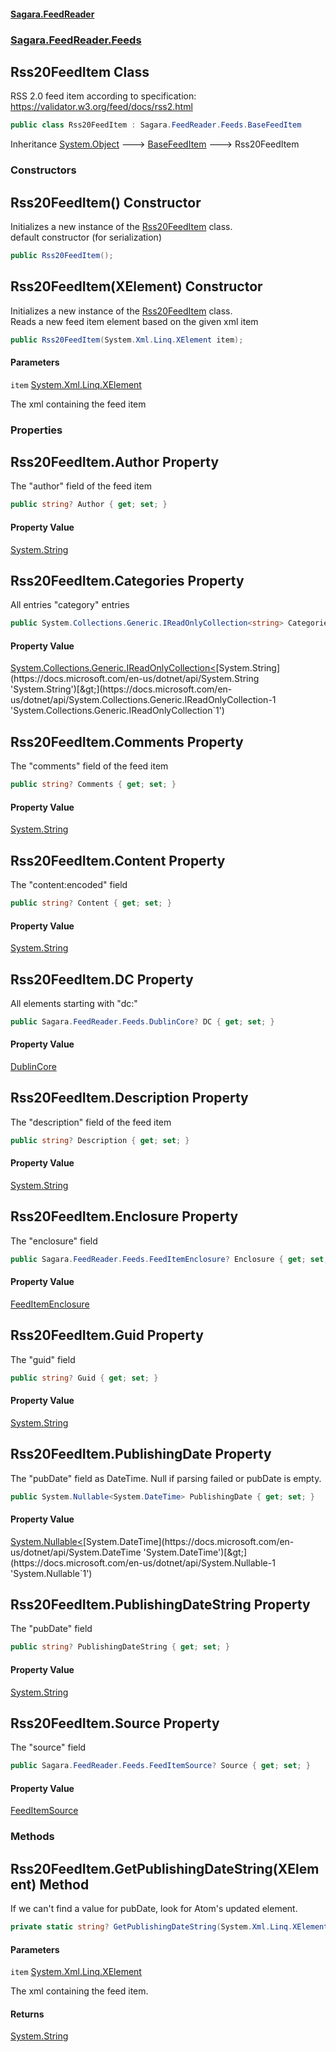#### [Sagara.FeedReader](index.md 'index')
### [Sagara.FeedReader.Feeds](index.md#Sagara.FeedReader.Feeds 'Sagara.FeedReader.Feeds')

## Rss20FeedItem Class

RSS 2.0 feed item according to specification: https://validator.w3.org/feed/docs/rss2.html

```csharp
public class Rss20FeedItem : Sagara.FeedReader.Feeds.BaseFeedItem
```

Inheritance [System.Object](https://docs.microsoft.com/en-us/dotnet/api/System.Object 'System.Object') &#129106; [BaseFeedItem](Sagara.FeedReader.Feeds.BaseFeedItem.md 'Sagara.FeedReader.Feeds.BaseFeedItem') &#129106; Rss20FeedItem
### Constructors

<a name='Sagara.FeedReader.Feeds.Rss20FeedItem.Rss20FeedItem()'></a>

## Rss20FeedItem() Constructor

Initializes a new instance of the [Rss20FeedItem](Sagara.FeedReader.Feeds.Rss20FeedItem.md 'Sagara.FeedReader.Feeds.Rss20FeedItem') class.  
default constructor (for serialization)

```csharp
public Rss20FeedItem();
```

<a name='Sagara.FeedReader.Feeds.Rss20FeedItem.Rss20FeedItem(System.Xml.Linq.XElement)'></a>

## Rss20FeedItem(XElement) Constructor

Initializes a new instance of the [Rss20FeedItem](Sagara.FeedReader.Feeds.Rss20FeedItem.md 'Sagara.FeedReader.Feeds.Rss20FeedItem') class.  
Reads a new feed item element based on the given xml item

```csharp
public Rss20FeedItem(System.Xml.Linq.XElement item);
```
#### Parameters

<a name='Sagara.FeedReader.Feeds.Rss20FeedItem.Rss20FeedItem(System.Xml.Linq.XElement).item'></a>

`item` [System.Xml.Linq.XElement](https://docs.microsoft.com/en-us/dotnet/api/System.Xml.Linq.XElement 'System.Xml.Linq.XElement')

The xml containing the feed item
### Properties

<a name='Sagara.FeedReader.Feeds.Rss20FeedItem.Author'></a>

## Rss20FeedItem.Author Property

The "author" field of the feed item

```csharp
public string? Author { get; set; }
```

#### Property Value
[System.String](https://docs.microsoft.com/en-us/dotnet/api/System.String 'System.String')

<a name='Sagara.FeedReader.Feeds.Rss20FeedItem.Categories'></a>

## Rss20FeedItem.Categories Property

All entries "category" entries

```csharp
public System.Collections.Generic.IReadOnlyCollection<string> Categories { get; set; }
```

#### Property Value
[System.Collections.Generic.IReadOnlyCollection&lt;](https://docs.microsoft.com/en-us/dotnet/api/System.Collections.Generic.IReadOnlyCollection-1 'System.Collections.Generic.IReadOnlyCollection`1')[System.String](https://docs.microsoft.com/en-us/dotnet/api/System.String 'System.String')[&gt;](https://docs.microsoft.com/en-us/dotnet/api/System.Collections.Generic.IReadOnlyCollection-1 'System.Collections.Generic.IReadOnlyCollection`1')

<a name='Sagara.FeedReader.Feeds.Rss20FeedItem.Comments'></a>

## Rss20FeedItem.Comments Property

The "comments" field of the feed item

```csharp
public string? Comments { get; set; }
```

#### Property Value
[System.String](https://docs.microsoft.com/en-us/dotnet/api/System.String 'System.String')

<a name='Sagara.FeedReader.Feeds.Rss20FeedItem.Content'></a>

## Rss20FeedItem.Content Property

The "content:encoded" field

```csharp
public string? Content { get; set; }
```

#### Property Value
[System.String](https://docs.microsoft.com/en-us/dotnet/api/System.String 'System.String')

<a name='Sagara.FeedReader.Feeds.Rss20FeedItem.DC'></a>

## Rss20FeedItem.DC Property

All elements starting with "dc:"

```csharp
public Sagara.FeedReader.Feeds.DublinCore? DC { get; set; }
```

#### Property Value
[DublinCore](Sagara.FeedReader.Feeds.DublinCore.md 'Sagara.FeedReader.Feeds.DublinCore')

<a name='Sagara.FeedReader.Feeds.Rss20FeedItem.Description'></a>

## Rss20FeedItem.Description Property

The "description" field of the feed item

```csharp
public string? Description { get; set; }
```

#### Property Value
[System.String](https://docs.microsoft.com/en-us/dotnet/api/System.String 'System.String')

<a name='Sagara.FeedReader.Feeds.Rss20FeedItem.Enclosure'></a>

## Rss20FeedItem.Enclosure Property

The "enclosure" field

```csharp
public Sagara.FeedReader.Feeds.FeedItemEnclosure? Enclosure { get; set; }
```

#### Property Value
[FeedItemEnclosure](Sagara.FeedReader.Feeds.FeedItemEnclosure.md 'Sagara.FeedReader.Feeds.FeedItemEnclosure')

<a name='Sagara.FeedReader.Feeds.Rss20FeedItem.Guid'></a>

## Rss20FeedItem.Guid Property

The "guid" field

```csharp
public string? Guid { get; set; }
```

#### Property Value
[System.String](https://docs.microsoft.com/en-us/dotnet/api/System.String 'System.String')

<a name='Sagara.FeedReader.Feeds.Rss20FeedItem.PublishingDate'></a>

## Rss20FeedItem.PublishingDate Property

The "pubDate" field as DateTime. Null if parsing failed or pubDate is empty.

```csharp
public System.Nullable<System.DateTime> PublishingDate { get; set; }
```

#### Property Value
[System.Nullable&lt;](https://docs.microsoft.com/en-us/dotnet/api/System.Nullable-1 'System.Nullable`1')[System.DateTime](https://docs.microsoft.com/en-us/dotnet/api/System.DateTime 'System.DateTime')[&gt;](https://docs.microsoft.com/en-us/dotnet/api/System.Nullable-1 'System.Nullable`1')

<a name='Sagara.FeedReader.Feeds.Rss20FeedItem.PublishingDateString'></a>

## Rss20FeedItem.PublishingDateString Property

The "pubDate" field

```csharp
public string? PublishingDateString { get; set; }
```

#### Property Value
[System.String](https://docs.microsoft.com/en-us/dotnet/api/System.String 'System.String')

<a name='Sagara.FeedReader.Feeds.Rss20FeedItem.Source'></a>

## Rss20FeedItem.Source Property

The "source" field

```csharp
public Sagara.FeedReader.Feeds.FeedItemSource? Source { get; set; }
```

#### Property Value
[FeedItemSource](Sagara.FeedReader.Feeds.FeedItemSource.md 'Sagara.FeedReader.Feeds.FeedItemSource')
### Methods

<a name='Sagara.FeedReader.Feeds.Rss20FeedItem.GetPublishingDateString(System.Xml.Linq.XElement)'></a>

## Rss20FeedItem.GetPublishingDateString(XElement) Method

If we can't find a value for pubDate, look for Atom's updated element.

```csharp
private static string? GetPublishingDateString(System.Xml.Linq.XElement item);
```
#### Parameters

<a name='Sagara.FeedReader.Feeds.Rss20FeedItem.GetPublishingDateString(System.Xml.Linq.XElement).item'></a>

`item` [System.Xml.Linq.XElement](https://docs.microsoft.com/en-us/dotnet/api/System.Xml.Linq.XElement 'System.Xml.Linq.XElement')

The xml containing the feed item.

#### Returns
[System.String](https://docs.microsoft.com/en-us/dotnet/api/System.String 'System.String')
